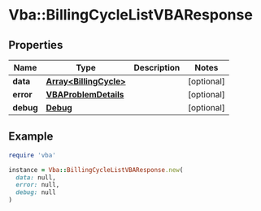 # Vba::BillingCycleListVBAResponse

## Properties

| Name | Type | Description | Notes |
| ---- | ---- | ----------- | ----- |
| **data** | [**Array&lt;BillingCycle&gt;**](BillingCycle.md) |  | [optional] |
| **error** | [**VBAProblemDetails**](VBAProblemDetails.md) |  | [optional] |
| **debug** | [**Debug**](Debug.md) |  | [optional] |

## Example

```ruby
require 'vba'

instance = Vba::BillingCycleListVBAResponse.new(
  data: null,
  error: null,
  debug: null
)
```

